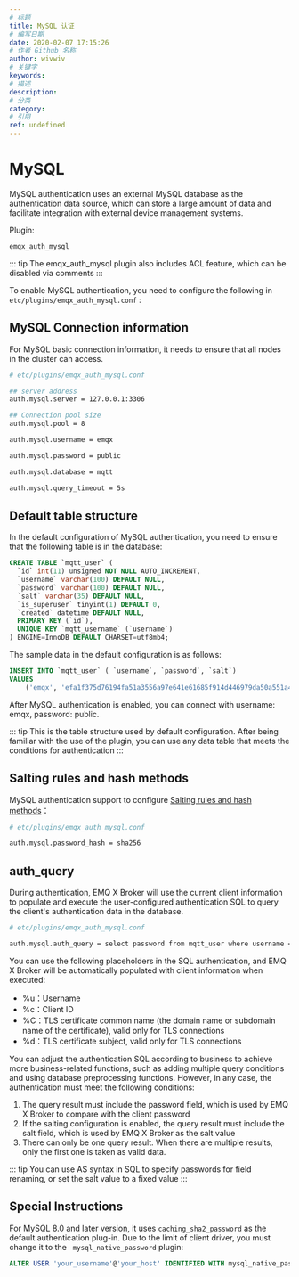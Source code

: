 ```yaml
---
# 标题
title: MySQL 认证
# 编写日期
date: 2020-02-07 17:15:26
# 作者 Github 名称
author: wivwiv
# 关键字
keywords:
# 描述
description:
# 分类
category: 
# 引用
ref: undefined
---
```


# MySQL

MySQL authentication uses an external MySQL database as the authentication data source, which can store a large amount of data and facilitate integration with external device management systems.

Plugin:

```bash
emqx_auth_mysql
```

::: tip 
The emqx_auth_mysql plugin also includes ACL feature, which can be disabled via comments
:::


To enable MySQL authentication, you need to configure the following in  `etc/plugins/emqx_auth_mysql.conf` :

## MySQL Connection information

For MySQL basic connection information, it needs to ensure that all nodes in the cluster can access.

```bash
# etc/plugins/emqx_auth_mysql.conf

## server address
auth.mysql.server = 127.0.0.1:3306

## Connection pool size
auth.mysql.pool = 8

auth.mysql.username = emqx

auth.mysql.password = public

auth.mysql.database = mqtt

auth.mysql.query_timeout = 5s
```



## Default table structure

In the default configuration of MySQL authentication, you need to ensure that the following table is in the database:

```sql
CREATE TABLE `mqtt_user` (
  `id` int(11) unsigned NOT NULL AUTO_INCREMENT,
  `username` varchar(100) DEFAULT NULL,
  `password` varchar(100) DEFAULT NULL,
  `salt` varchar(35) DEFAULT NULL,
  `is_superuser` tinyint(1) DEFAULT 0,
  `created` datetime DEFAULT NULL,
  PRIMARY KEY (`id`),
  UNIQUE KEY `mqtt_username` (`username`)
) ENGINE=InnoDB DEFAULT CHARSET=utf8mb4;
```



The sample data in the default configuration is as follows:

```sql
INSERT INTO `mqtt_user` ( `username`, `password`, `salt`)
VALUES
	('emqx', 'efa1f375d76194fa51a3556a97e641e61685f914d446979da50a551a4333ffd7', NULL);
```

After MySQL authentication is enabled, you can connect with username: emqx, password: public.



::: tip 
This is the table structure used by default configuration. After being familiar with the use of the plugin, you can use any data table that meets the conditions for authentication
:::



## Salting rules and hash methods

MySQL authentication support to configure [Salting rules and hash methods](./auth.md#password-salting-rules-and-hash-methods)：

```bash
# etc/plugins/emqx_auth_mysql.conf

auth.mysql.password_hash = sha256
```


## auth_query

During authentication, EMQ X Broker will use the current client information to populate and execute the user-configured authentication SQL to query the client's authentication data in the database.

```bash
# etc/plugins/emqx_auth_mysql.conf

auth.mysql.auth_query = select password from mqtt_user where username = '%u' limit 1
```



You can use the following placeholders in the SQL authentication, and EMQ X Broker will be automatically populated with client information when executed:

- %u：Username
- %c：Client ID
- %C：TLS certificate common name (the domain name or subdomain name of the certificate), valid only for TLS connections
- %d：TLS certificate subject, valid only for TLS connections



You can adjust the authentication SQL according to business to achieve more business-related functions, such as adding multiple query conditions and using database preprocessing functions. However, in any case, the authentication  must meet the following conditions:

1. The query result must include the password field, which is used by EMQ X Broker to compare with the client password
2. If the salting configuration is enabled, the query result must include the salt field, which is used by EMQ X Broker as the salt value
3. There can only be one query result. When there are multiple results, only the first one is taken as valid data.

::: tip 
You can use AS syntax in SQL to specify passwords for field renaming, or set the salt value to a fixed value
:::


## Special Instructions

For MySQL 8.0 and later version, it uses `caching_sha2_password` as the default authentication plug-in. Due to the limit of client driver, you must change it to the ` mysql_native_password` plugin:

```sql
ALTER USER 'your_username'@'your_host' IDENTIFIED WITH mysql_native_password BY 'your_password';
```
